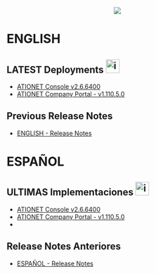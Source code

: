 <p align="center">
  <img src="https://github.com/Ationet/ationetdocs/raw/master/Content/Images/ATIOnetLogo_250x70.png" />
</p>

# ENGLISH

## LATEST Deployments <img width="31" alt="image" src="https://github.com/user-attachments/assets/56003bab-4447-4354-9eb5-868fc33180f7" />

- [ATIONET Console v2.6.6400](/ATIONET-Console/v2.6.6400_EN.md)
- [ATIONET Company Portal - v1.110.5.0](Company%20Portal/1.110.5.0_ENG.md)

## Previous Release Notes
- [ENGLISH - Release Notes](Release_Notes.md)

# ESPAÑOL

## ULTIMAS Implementaciones <img width="31" alt="image" src="https://github.com/user-attachments/assets/ac66f280-d06b-4685-9456-1219076a5731" />

- [ATIONET Console v2.6.6400](/ATIONET-Console/v2.6.6400_ES.md)
- [ATIONET Company Portal - v1.110.5.0](Company%20Portal/1.110.5.0_ESP.md)
- 
## Release Notes Anteriores
- [ESPAÑOL - Release Notes](Release_Notes.md)
